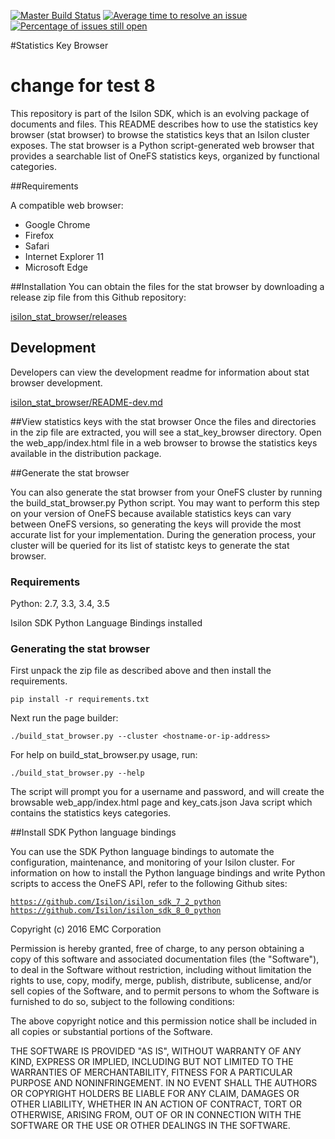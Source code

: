 [![Master Build Status](https://travis-ci.org/Isilon/isilon_stat_browser.svg?branch=master)](https://travis-ci.org/Isilon/isilon_stat_browser)
[![Average time to resolve an issue](http://isitmaintained.com/badge/resolution/isilon/isilon_stat_browser.svg)](http://isitmaintained.com/project/isilon/isilon_stat_browser "Average time to resolve an issue")
[![Percentage of issues still open](http://isitmaintained.com/badge/open/isilon/isilon_stat_browser.svg)](http://isitmaintained.com/project/isilon/isilon_stat_browser "Percentage of issues still open")

#Statistics Key Browser

# change for test 8

This repository is part of the Isilon SDK, which is an evolving package of documents and files. This README describes how to use the statistics key browser (stat browser) to browse the statistics keys that an Isilon cluster exposes. The stat browser is a Python script-generated web browser that provides a searchable list of OneFS statistics keys, organized by functional categories.

##Requirements

A compatible web browser:

* Google Chrome
* Firefox
* Safari
* Internet Explorer 11
* Microsoft Edge

##Installation
You can obtain the files for the stat browser by downloading a release zip file from this Github repository:

[isilon\_stat\_browser/releases](../../releases)

## Development

Developers can view the development readme for information about stat browser development.

[isilon\_stat\_browser/README-dev.md](README-dev.md)


##View statistics keys with the stat browser
Once the files and directories in the zip file are extracted, you will see a stat_key_browser directory. Open the web_app/index.html file in a web browser to browse the statistics keys available in the distribution package.

##Generate the stat browser

You can also generate the stat browser from your OneFS cluster by running the build\_stat\_browser.py Python script. You may want to perform this step on your version of OneFS because available statistics keys can vary between OneFS versions, so generating the keys will provide the most accurate list for your implementation. During the generation process, your cluster will be queried for its list of statistc keys to generate the stat browser.

### Requirements
Python: 2.7, 3.3, 3.4, 3.5

Isilon SDK Python Language Bindings installed

### Generating the stat browser

First unpack the zip file as described above and then install the requirements.

`pip install -r requirements.txt`

Next run the page builder:

`./build_stat_browser.py --cluster <hostname-or-ip-address>`

For help on build\_stat\_browser.py usage, run:

`./build_stat_browser.py --help`

The script will prompt you for a username and password, and will create the browsable web\_app/index.html page and key\_cats.json Java script which contains the statistics keys categories.

##Install SDK Python language bindings

You can use the SDK Python language bindings to automate the configuration, maintenance, and monitoring of your Isilon cluster. For information on how to install the Python language bindings and write Python scripts to access the OneFS API, refer to the following Github sites:

[`https://github.com/Isilon/isilon_sdk_7_2_python`](https://github.com/Isilon/isilon_sdk_7_2_python)
[`https://github.com/Isilon/isilon_sdk_8_0_python`](https://github.com/Isilon/isilon_sdk_8_0_python)


Copyright (c) 2016 EMC Corporation

Permission is hereby granted, free of charge, to any person obtaining a copy
of this software and associated documentation files (the "Software"), to deal
in the Software without restriction, including without limitation the rights
to use, copy, modify, merge, publish, distribute, sublicense, and/or sell
copies of the Software, and to permit persons to whom the Software is
furnished to do so, subject to the following conditions:

The above copyright notice and this permission notice shall be included in all
copies or substantial portions of the Software.

THE SOFTWARE IS PROVIDED "AS IS", WITHOUT WARRANTY OF ANY KIND, EXPRESS OR
IMPLIED, INCLUDING BUT NOT LIMITED TO THE WARRANTIES OF MERCHANTABILITY,
FITNESS FOR A PARTICULAR PURPOSE AND NONINFRINGEMENT. IN NO EVENT SHALL THE
AUTHORS OR COPYRIGHT HOLDERS BE LIABLE FOR ANY CLAIM, DAMAGES OR OTHER
LIABILITY, WHETHER IN AN ACTION OF CONTRACT, TORT OR OTHERWISE, ARISING FROM,
OUT OF OR IN CONNECTION WITH THE SOFTWARE OR THE USE OR OTHER DEALINGS IN THE
SOFTWARE.
